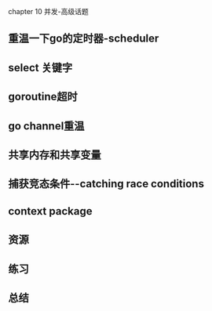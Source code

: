 chapter 10 并发-高级话题

## 重温一下go的定时器-scheduler
## select 关键字
## goroutine超时
## go channel重温
## 共享内存和共享变量
## 捕获竞态条件--catching race conditions
## context package
## 资源
## 练习
## 总结
